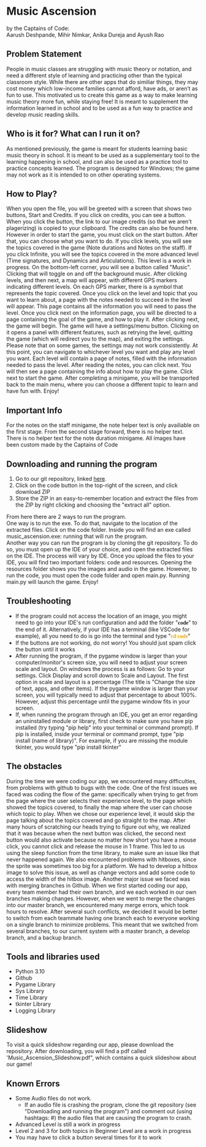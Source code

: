 # Music Ascension
by the Captains of Code: <br/>
Aarush Deshpande, Mihir Nimkar, Anika Dureja and Ayush Rao<br>
<h2>Problem Statement</h2>
People in music classes are struggling with music theory or notation, and need a different style of learning and practicing other than the typical classroom style. While there are other apps that do similiar things, they may cost money which low-income families cannot afford, have ads, or aren’t as fun to use. This motivated us to create this game as a way to make learning music theory more fun, while staying free! It is meant to supplement the information learned in school and to be used as a fun way to practice and develop music reading skills.

<h2>Who is it for? What can I run it on?</h2>
As mentioned previously, the game is meant for students learning basic music theory in school. It is meant to be used as a supplementary tool to the learning happening in school, and can also be used as a practice tool to practice concepts learned. The program is designed for Windows; the game may not work as it is intended to on other operating systems.

<h2> How to Play?</h2>
When you open the file, you will be greeted with a screen that shows two buttons, Start and Credits. If you click on credits, you can see a button. When you click the button, the link to our image credits (so that we aren't plagerizing) is copied to your clipboard. The credits can also be found <link href='https://docs.google.com/document/d/1THAizjwlYdVoINJjOBudmcoIM79gEhlbue3cjW5E7r0/edit?usp=sharing'>here</link>. However in order to start the game, you must click on the start button. 
After that, you can choose what you want to do. 
If you click levels, you will see the topics covered in the game (Note durations and Notes on the staff).
If you click Infinite, you will see the topics covered in the more advanced level (Time signatures, and Dynamics and Articulations). This level is a work in progress.
On the bottom-left corner, you will see a button called "Music". Clicking that will toggle on and off the background music.
After clicking levels, and then next, a map will appear, with different GPS markers indicating different levels. On each GPS marker, there is a symbol that represents the topic covered. Once you click on the level and topic that you want to learn about, a page with the notes needed to succeed in the level will appear. This page contains all the information you will need to pass the level. 
Once you click next on the information page, you will be directed to a page containing the goal of the game, and how to play it. After clicking next, the game will begin.
The game will have a settings/menu button. Clicking on it opens a panel with different features, such as retrying the level, quitting the game (which will redirect you to the map), and exiting the settings. Please note that on some games, the settings may not work consistently.
At this point, you can navigate to whichever level you want and play any level you want. Each level will contain a page of notes, filled with the information needed to pass the level. After reading the notes, you can click next. You will then see a page containing the info about how to play the game. Click next to start the game.
After completing a minigame, you will be transported back to the main menu, where you can choose a different topic to learn and have fun with. Enjoy!
<h2>Important Info</h2>
For the notes on the staff minigame, the note helper text is only availiable on the first stage. From the second stage forward, there is no helper text.
There is no helper text for the note duration minigame.
All images have been custom made by the Captains of Code
<h2>Downloading and running the program</h2>
<ol><li>Go to our git repository, linked <a href='https://github.com/JasonGrace2282/Music-Ascension'>here</a>.</li>
<li>Click on the code button in the top-right of the screen, and click download ZIP</li>
<li>Store the ZIP in an easy-to-remember location and extract the files from the ZIP by right clicking and choosing the "extract all" option.</li></ol>
From here there are 2 ways to run the program.<br>
One way is to run the exe. To do that, navigate to the location of the extracted files. Click on the code folder. Inside you will find an exe called music_ascension.exe: running that will run the program.<br>
Another way you can run the program is by cloning the git repository. To do so, you must open up the IDE of your choice, and open the extracted files on the IDE. The process will vary by IDE. Once you upload the files to your IDE, you will find two important folders: code and resources. Opening the resources folder shows you the images and audio in the game. However, to run the code, you must open the code folder and open main.py. Running main.py will launch the game. Enjoy!</li>

<h2>Troubleshooting</h2>
<ul><li>If the program could not access the location of an image, you might need to go into your IDE's run configuration and add the folder "<b style="font-family:Consolas">code</b>" to the end of it. Alternatively, if your IDE has a terminal (like VSCode for example), all you need to do is go into the terminal and type "<b style="font-family:Consolas"><a style="color:orange">cd code</a></b>"</li>
<li>If the buttons are not working, do not worry! You should just spam click the button until it works</li>
<li>After running the program, if the pygame window is larger than your computer/monitor's screen size, you will need to adjust your screen scale and layout. On windows the process is as follows: Go to your settings. Click Display and scroll down to Scale and Layout. The first option in scale and layout is a percentage (The title is "Change the size of text, apps, and other items). If the pygame window is larger than your screen, you will typically need to adjust that percentage to about 100%. However, adjust this percentage until the pygame window fits in your screen.</li>
<li>If, when running the program through an IDE, you get an error regarding an uninstalled module or library, first check to make sure you have pip installed (try typing "pip help" into your terminal or command prompt). If pip is installed, inside your terminal or command prompt, type "pip install (name of library)". For example, if you are missing the module tkinter, you would type "pip install tkinter"</li></ul>

<h2>The obstacles</h2>
During the time we were coding our app, we encountered many difficulties, from problems with github to bugs with the code. One of the first issues we faced was coding the flow of the game: specifically when trying to get from the page where the user selects their experience level, to the page which showed the topics covered, to finally the map where the user can choose which topic to play. When we chose our experience level, it would skip the page talking about the topics covered and go straight to the map. After many hours of scratching our heads trying to figure out why, we realized that it was because when the next button was clicked, the second next button would also activate because no matter how short you have a mouse click, you cannot click and release the mouse in 1 frame. This led to us using the sleep function from the time library, to make sure an issue like that never happened again. We also encountered problems with hitboxes, since the sprite was sometimes too big for a platform. We had to develop a hitbox image to solve this issue, as well as change vectors and add some code to access the width of the  hitbox image. Another major issue we faced was with merging branches in Github. When we first started coding our app, every team member had their own branch, and we each worked in our own branches making changes. However, when we went to merge the changes into our master branch, we encountered many merge errors, which took hours to resolve. After several such conflicts, we decided it would be better to switch from each teammate having one branch each to everyone working on a single branch to minimize problems. This meant that we switched from several branches, to our current system with a master branch, a develop branch, and a backup branch.

<h2> Tools and libraries used</h2>
<ul><li>Python 3.10</li>
<li>Github</li>
<li>Pygame Library</li>
<li>Sys Library</li>
<li>Time Library</li>
<li>tkinter Library</li>
<li>Logging Library</li></ul>

<h2>Slideshow</h2>
To visit a quick slideshow regarding our app, please download the repository. After downloading, you will find a pdf called 'Music_Ascension_Slideshow.pdf", which contains a quick slideshow about our game!
<h2>Known Errors</h2>
<ul><li>Some Audio files do not work.<br><ul><li>If an audio file is crashing the program, clone the git repository (see "Downloading and running the program") and comment out (using hashtags: #) the audio files that are causing the program to crash.</li></ul></li>
<li>Advanced Level is still a work in progress</li>
<li>Level 2 and 3 for both topics in Beginner Level are a work in progress</li>
<li>You may have to click a button several times for it to work</li></ul>
